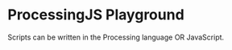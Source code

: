 
ProcessingJS Playground
=======================

Scripts can be written in the Processing language OR JavaScript.
